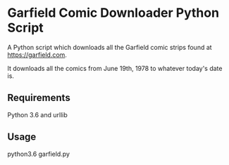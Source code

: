 # Garfield Comic Downloader Python Script

A Python script which downloads all the Garfield comic strips found at <https://garfield.com>.

It downloads all the comics from June 19th, 1978 to whatever today's date is.

## Requirements

 Python 3.6 and urllib

## Usage

 python3.6 garfield.py

